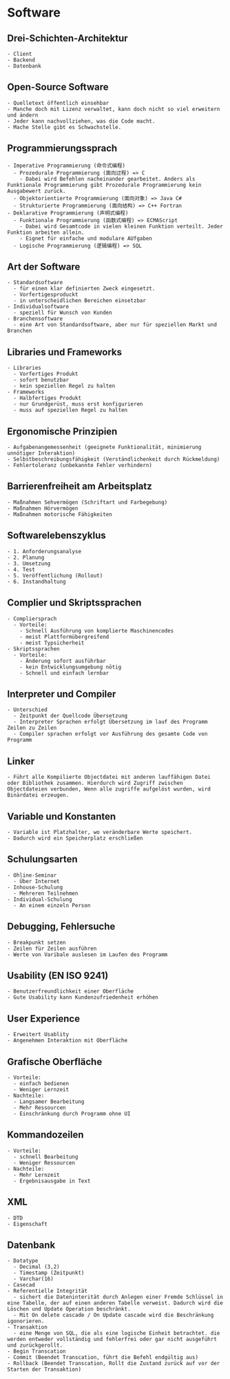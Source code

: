 # Software
  ## Drei-Schichten-Architektur
    - Client
    - Backend
    - Datenbank
  ## Open-Source Software
    - Quelletext öffentlich einsehbar
    - Manche doch mit Lizenz verwaltet, kann doch nicht so viel erweitern und ändern
    - Jeder kann nachvollziehen, was die Code macht.
    - Mache Stelle gibt es Schwachstelle.
  ## Programmierungssprach
    - Imperative Programmierung (命令式编程)
      - Prozedurale Programmierung (面向过程) => C
        - Dabei wird Befehlen nacheinander gearbeitet. Anders als Funktionale Programmierung gibt Prozedurale Programmierung kein Ausgabewert zurück.
      - Objektorientierte Programmierung (面向对象) => Java C#
      - Strukturierte Programmierung (面向结构) => C++ Fortran
    - Deklarative Programmierung (声明式编程)
      - Funktionale Programmierung (函数式编程) => ECMAScript
        - Dabei wird Gesamtcode in vielen kleinen Funktion verteilt. Jeder Funktion arbeiten allein.
        - Eignet für einfache und modulare AUfgaben
      - Logische Programmierung (逻辑编程) => SQL
   ## Art der Software
    - Standardsoftware
      - für einen klar definierten Zweck eingesetzt.
      - Vorfertigesproduckt
      - in unterscheidlichen Bereichen einsetzbar
    - Individualsoftware
      - speziell für Wunsch von Kunden
    - Branchensoftware
      - eine Art von Standardsoftware, aber nur für speziellen Markt und Branchen
  ## Libraries und Frameworks
    - Libraries
      - Vorfertiges Produkt
      - sofort benutzbar
      - kein speziellen Regel zu halten
    - Frameworks
      - Halbfertiges Produkt
      - nur Grundgerüst, muss erst konfigurieren
      - muss auf speziellen Regel zu halten
  ## Ergonomische Prinzipien
    - Aufgabenangemessenheit (geeignete Funktionalität, minimierung unnötiger Interaktion)
    - Selbstbeschreibungsfähigkeit (Verständlichenkeit durch Rückmeldung)
    - Fehlertoleranz (unbekannte Fehler verhindern)
  ## Barrierenfreiheit am Arbeitsplatz
    - Maßnahmen Sehvermögen (Schriftart und Farbegebung)
    - Maßnahmen Hörvermögen
    - Maßnahmen motorische Fähigkeiten
  ## Softwarelebenszyklus
    - 1. Anforderungsanalyse
    - 2. Planung
    - 3. Umsetzung
    - 4. Test
    - 5. Veröffentlichung (Rollout)
    - 6. Instandhaltung
  ## Complier und Skriptssprachen
    - Compliersprach
      - Vorteile:
        - Schnell Ausführung von komplierte Maschinencodes
        - meist Plattformübergreifend
        - meist Typsicherheit
    - Skriptssprachen
      - Vorteile:
        - Änderung sofort ausführbar
        - kein Entwicklungsumgebung nötig
        - Schnell und einfach lernbar
  ## Interpreter und Compiler  
    - Unterschied
      - Zeitpunkt der Quellcode Übersetzung
      - Interpreter Sprachen erfolgt Übersetzung im lauf des Programm Zeilen zu Zeilen
      - Compiler sprachen erfolgt vor Ausführung des gesamte Code von Programm
  ## Linker
    - Führt alle Kompilierte Objectdatei mit anderen lauffähigen Datei oder Bibliothek zusammen. Hierdurch wird Zugriff zwischen Objectdateien verbunden, Wenn alle zugriffe aufgelöst wurden, wird Binärdatei erzeugen.
  ## Variable und Konstanten
    - Variable ist Platzhalter, wo veränderbare Werte speichert.
    - Dadurch wird ein Speicherplatz erschließen
  ## Schulungsarten
    - Ohline-Seminar
      - Über Internet
    - Inhouse-Schulung
      - Mehreren Teilnehmen
    - Individual-Schulung
      - An einem einzeln Person
  ## Debugging, Fehlersuche
    - Breakpunkt setzen
    - Zeilen für Zeilen ausführen
    - Werte von Varibale auslesen im Laufen des Programm
  ## Usability (EN ISO 9241)
    - Benutzerfreundlichkeit einer Oberfläche
    - Gute Usability kann Kundenzufriedenheit erhöhen
  ## User Experience
    - Erweitert Usablity
    - Angenehmen Interaktion mit Oberfläche
  ## Grafische Oberfläche
    - Vorteile:
      - einfach bedienen
      - Weniger Lernzeit
    - Nachteile:
      - Langsamer Bearbeitung
      - Mehr Ressourcen
      - Einschränkung durch Programm ohne UI
  ## Kommandozeilen
    - Vorteile:
      - schnell Bearbeitung
      - Weniger Ressourcen
    - Nachteile:
      - Mehr Lernzeit
      - Ergebnisausgabe in Text
  ## XML
    - DTD
    - Eigenschaft
  ## Datenbank
    - Datatype
      - Decimal (3,2)
      - Timestamp (Zeitpunkt)
      - Varchar(16)
    - Casecad
    - Referentielle Integrität
      - sichert die Dateninterität durch Anlegen einer Fremde Schlüssel in eine Tabelle, der auf einen anderen Tabelle verweist. Dadurch wird die Löschen und Update Operation beschränkt.
      - Mit On delete cascade / On Update cascade wird die Beschränkung igonorieren.
    - Transaktion
      - eine Menge von SQL, die als eine logische Einheit betrachtet. die werden entweder vollständig und fehlerfrei oder gar nicht ausgeführt und zurückgerollt.
    - Begin Transcation
    - Commit (Beendet Transcation, führt die Befehl endgültig aus)
    - Rollback (Beendet Transcation, Rollt die Zustand zurück auf vor der Starten der Transaktion)
    
    